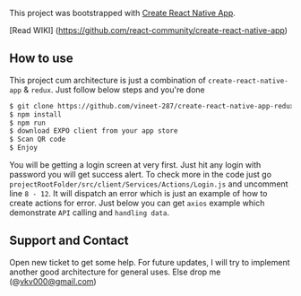 This project was bootstrapped with [Create React Native App](https://github.com/react-community/create-react-native-app).

[Read WIKI] (https://github.com/react-community/create-react-native-app)

## How to use

This project cum architecture is just a combination of `create-react-native-app` & `redux`. Just follow below steps and you're done


```sh
$ git clone https://github.com/vineet-287/create-react-native-app-redux.git
$ npm install
$ npm run
$ download EXPO client from your app store
$ Scan QR code
$ Enjoy
```


You will be getting a login screen at very first. Just hit any login with password you will get success alert.
To check more in the code just go `projectRootFolder/src/client/Services/Actions/Login.js` and uncomment line `8 - 12`. 
It will dispatch an error which is just an example of how to create actions for error. Just below you can get `axios` 
example which demonstrate `API` calling and `handling data`.

## Support and Contact

Open new ticket to get some help. For future updates, I will try to implement another good architecture for general uses.
Else drop me (@vkv000@gmail.com)
